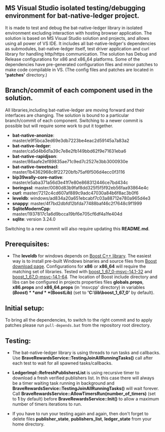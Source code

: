 ## MS Visual Studio isolated testing/debugging environment for bat-native-ledger project.

It is made to test and debug the bat-native-ledger library in isolated environment excluding interaction with hosting browser application. 
The solution is based on MS Visual Studio solution and projects, and allows using all power of VS IDE.
It includes all bat-native-ledger's dependencies as submodules, bat-native-ledger itself, test driver application and curl library for handling http/https communication. 
The solution has Debug and Release configurations for x86 and x86_64 platforms. 
Some of the dependencies have pre-generated configuration files and minor patches to make code compilable in VS. 
(The config files and patches are located in **'patches'** directory.)

## Branch/commit of each component used in the solution.  

All libraries,including bat-native-ledger are moving forward and their interfaces are changing. The solution is bound to a particular branch/commit of each component.
Switching to a newer commit is possible but will require some work to put it together.

* **bat-native-anonize**:  master/e9f5bca3ed69e3db7223be4eac2d59145a7a83a2
* **bat-native-ledger**: master/ca5d4b6d1a39c7e8e2fb149bbd62f9e71631eba6
* **bat-native-rapidjson**: master/86aafe2ef89835ae71c9ed7c2527e3bb3000930e
* **bat-native-tweetnacl**: master/1b4362968c8f22720bfb75af6f506d4ecc0f3116
* **bip39wally-core-native**: master/e5aba371a56d3e41f7e80e868312446ce7bd434c 
* **boringssl**: master/0080d83b9faf8dd325f5f5f92eb56faa93864e4c 
* **curl**: master/7212c4cd607af889c9adc47030a84b6f8ac3b0f6 
* **leveldb**: windows/ad834a20a651ebcabf7c03a88712e780a965d4e3 
* **snappy**: master/4f7bd2dbfd12bfda77488baf46c2f7648c9f1999 
* **SqliteModernCpp**: master/1937817c1a6d9bcca19bf6e705cf6df4a1fe404d
* **sqlite**: version 3.24.0

Switching to a new commit will also require updating this **README.md**.

## Prerequisites:

* The **leveldb** for windows depends on [Boost C++ library](https://www.boost.org/). The easiest way is to install pre-built Windows binaries and source files from [Boost download page](https://www.boost.org/users/download).
Configurations for **x86** or **x86_64** will require the matching set of libraries. Tested with [boost_1_67_0-msvc-14.1-32](https://sourceforge.net/projects/boost/files/boost-binaries/1.67.0/boost_1_67_0-msvc-14.1-32.exe/download) and
[boost_1_67_0-msvc-14.1-64](https://sourceforge.net/projects/boost/files/boost-binaries/1.67.0/boost_1_67_0-msvc-14.1-64.exe/download). 
The location of Boost include directory and libs can be configured in projects properties files **globals.props**, **x86.props** and **x86_64.props** (in 'msvcpp' directory) in variables **$(Boost)** and **$(BoostLib)** (set to **'C:\lib\boost_1_67_0\'** by default).

## Initial setup:

To bring all the dependencies, to switch to the right commit and to apply patches please run `pull-depends.bat` from the repository root directory. 

## Testing:

* The bat-native-ledger library is using threads to run tasks and callbacks. 
Use **BraveRewardsService::TestingJoinAllRunningTasks()** call after each test to wait for all spawned tasks/callbacks.

* **LedgerImpl::RefreshPublishersList** is using recursive timer to download a fresh verified publishers list. In this case there will always be a timer waiting task running in background 
and **BraveRewardsService::TestingJoinAllRunningTasks()** will wait forever. Call **BraveRewardsService::AllowTimersRun(number_of_timers)** (set to **1** by default) before **BraveRewardsService::Init()**
to allow a maximum number of timers iterations to run. 

* If you have to run your testing again and again, then don't forget to delete files **publisher_state**, **publishers_list**, **ledger_state** from your home directory.

